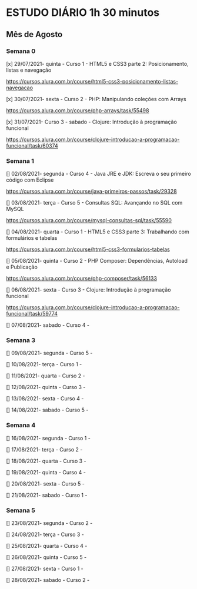 # ESTUDO DIÁRIO 1h 30 minutos

## Mês de Agosto

### **Semana 0**

[x] 29/07/2021- quinta - Curso 1 - HTML5 e CSS3 parte 2: Posicionamento, listas e navegação

https://cursos.alura.com.br/course/html5-css3-posicionamento-listas-navegacao

[x] 30/07/2021- sexta - Curso 2 - PHP: Manipulando coleções com Arrays

https://cursos.alura.com.br/course/php-arrays/task/55498

[x] 31/07/2021- Curso 3 - sabado - Clojure: Introdução à programação funcional

https://cursos.alura.com.br/course/clojure-introducao-a-programacao-funcional/task/60374

### **Semana 1**

[] 02/08/2021- segunda - Curso 4 - Java JRE e JDK: Escreva o seu primeiro código com Eclipse

https://cursos.alura.com.br/course/java-primeiros-passos/task/29328

[] 03/08/2021- terça - Curso 5 - 
Consultas SQL: Avançando no SQL com MySQL

https://cursos.alura.com.br/course/mysql-consultas-sql/task/55590

[] 04/08/2021- quarta - Curso 1 - HTML5 e CSS3 parte 3: Trabalhando com formulários e tabelas

https://cursos.alura.com.br/course/html5-css3-formularios-tabelas

[] 05/08/2021- quinta - Curso 2 - PHP Composer: Dependências, Autoload e Publicação

https://cursos.alura.com.br/course/php-composer/task/56133

[] 06/08/2021- sexta - Curso 3 - Clojure: Introdução à programação funcional

https://cursos.alura.com.br/course/clojure-introducao-a-programacao-funcional/task/59774

[] 07/08/2021- sabado - Curso 4 - 

### **Semana 3**

[] 09/08/2021- segunda - Curso 5 - 

[] 10/08/2021- terça - Curso 1 - 

[] 11/08/2021- quarta - Curso 2 - 

[] 12/08/2021- quinta - Curso 3 - 

[] 13/08/2021- sexta - Curso 4 - 

[] 14/08/2021- sabado - Curso 5 - 


### **Semana 4**

[] 16/08/2021- segunda - Curso 1 - 

[] 17/08/2021- terça - Curso 2 - 

[] 18/08/2021- quarta - Curso 3 - 

[] 19/08/2021- quinta - Curso 4 - 

[] 20/08/2021- sexta - Curso 5 - 

[] 21/08/2021- sabado - Curso 1 - 

### **Semana 5**

[] 23/08/2021- segunda - Curso 2 - 

[] 24/08/2021- terça - Curso 3 - 

[] 25/08/2021- quarta - Curso 4 - 

[] 26/08/2021- quinta - Curso 5 - 

[] 27/08/2021- sexta - Curso 1 - 

[] 28/08/2021- sabado - Curso 2 - 

